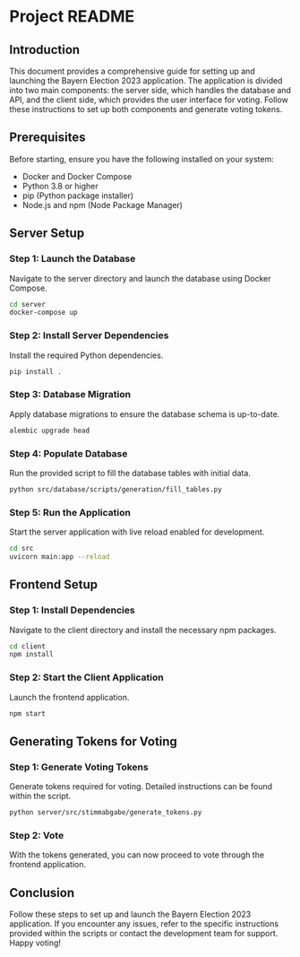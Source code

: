 
# Project README

## Introduction

This document provides a comprehensive guide for setting up and launching the Bayern Election 2023 application. The application is divided into two main components: the server side, which handles the database and API, and the client side, which provides the user interface for voting. Follow these instructions to set up both components and generate voting tokens.

## Prerequisites

Before starting, ensure you have the following installed on your system:
- Docker and Docker Compose
- Python 3.8 or higher
- pip (Python package installer)
- Node.js and npm (Node Package Manager)

## Server Setup

### Step 1: Launch the Database

Navigate to the server directory and launch the database using Docker Compose.

```sh
cd server
docker-compose up
```

### Step 2: Install Server Dependencies

Install the required Python dependencies.

```sh
pip install .
```

### Step 3: Database Migration

Apply database migrations to ensure the database schema is up-to-date.

```sh
alembic upgrade head
```

### Step 4: Populate Database

Run the provided script to fill the database tables with initial data.

```sh
python src/database/scripts/generation/fill_tables.py
```

### Step 5: Run the Application

Start the server application with live reload enabled for development.

```sh
cd src
uvicorn main:app --reload
```

## Frontend Setup

### Step 1: Install Dependencies

Navigate to the client directory and install the necessary npm packages.

```sh
cd client
npm install
```

### Step 2: Start the Client Application

Launch the frontend application.

```sh
npm start
```

## Generating Tokens for Voting

### Step 1: Generate Voting Tokens

Generate tokens required for voting. Detailed instructions can be found within the script.

```sh
python server/src/stimmabgabe/generate_tokens.py
```

### Step 2: Vote

With the tokens generated, you can now proceed to vote through the frontend application.

## Conclusion

Follow these steps to set up and launch the Bayern Election 2023 application. If you encounter any issues, refer to the specific instructions provided within the scripts or contact the development team for support. Happy voting!